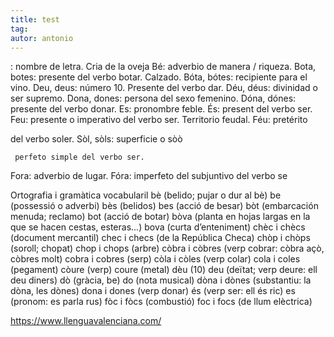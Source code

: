```yaml
---
title: test
tag:
autor: antonio
---
```

: nombre de letra. Cria de la oveja	Bé: adverbio de manera / riqueza.
Bota, botes: presente del verbo botar. Calzado.	Bóta, bótes: recipiente para el vino.
Deu, deus: número 10. Presente del verbo dar.	Déu, déus: divinidad o ser supremo.
Dona, dones: persona del sexo femenino.	Dóna, dónes: presente del verbo donar.
Es: pronombre feble.	És: present del verbo ser.
Feu: presente o imperativo del verbo ser. Territorio feudal.	Féu: pretérito

 
   del verbo soler.	Sòl, sòls: superficie o sòò
   
     perfeto simple del verbo ser.
Fora: adverbio de lugar.	Fóra: imperfeto del subjuntivo del verbo se




Ortografia i gramàtica vocabularil
bè (belido; pujar o dur al bè) be (possessió o adverbi) 
bès (belidos) bes (acció de besar) 
bòt (embarcación menuda; reclamo) bot (acció de botar) 
bòva (planta en hojas largas en la que se hacen
cestas, esteras...) bova (curta d’enteniment)
chèc i chècs (document mercantil) chec i checs (de la República Checa) 
chòp i chòps (soroll; chopat) chop i chops (arbre) 
còbra i còbres (verp cobrar: còbra açò, 
còbres molt) cobra i cobres (serp) 
còla i còles (verp colar) cola i coles (pegament) 
còure (verp) coure (metal) 
dèu (10) deu (deïtat; verp deure: ell deu 
diners) 
dò (gràcia, be) do (nota musical) 
dòna i dònes (substantiu: la dòna, les dònes) dona i dones (verp donar) 
és (verp ser: ell és ric) es (pronom: es parla rus) 
fòc i fòcs (combustió) foc i focs (de llum elèctrica)
 
 https://www.llenguavalenciana.com/